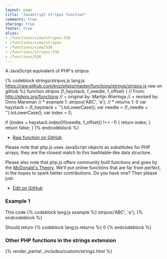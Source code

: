```yaml
---
layout: page
title: "JavaScript stripos function"
comments: true
sharing: true
footer: true
alias:
- /functions/view/stripos:536
- /functions/view/stripos
- /functions/view/536
- /functions/stripos:536
- /functions/536
---
```

<!-- Generated by Rakefile:build -->
A JavaScript equivalent of PHP's stripos

{% codeblock strings/stripos.js lang:js https://raw.github.com/kvz/phpjs/master/functions/strings/stripos.js raw on github %}
function stripos (f_haystack, f_needle, f_offset) {
  // From: http://phpjs.org/functions
  // +     original by: Martijn Wieringa
  // +      revised by: Onno Marsman
  // *         example 1: stripos('ABC', 'a');
  // *         returns 1: 0
  var haystack = (f_haystack + '').toLowerCase();
  var needle = (f_needle + '').toLowerCase();
  var index = 0;

  if ((index = haystack.indexOf(needle, f_offset)) !== -1) {
    return index;
  }
  return false;
}
{% endcodeblock %}

 - [Raw function on GitHub](https://github.com/kvz/phpjs/blob/master/functions/strings/stripos.js)

Please note that php.js uses JavaScript objects as substitutes for PHP arrays, they are 
the closest match to this hashtable-like data structure. 

Please also note that php.js offers community built functions and goes by the 
[McDonald's Theory](https://medium.com/what-i-learned-building/9216e1c9da7d). We'll put online 
functions that are far from perfect, in the hopes to spark better contributions. 
Do you have one? Then please just: 

 - [Edit on GitHub](https://github.com/kvz/phpjs/edit/master/functions/strings/stripos.js)

### Example 1
This code
{% codeblock lang:js example %}
stripos('ABC', 'a');
{% endcodeblock %}

Should return
{% codeblock lang:js returns %}
0
{% endcodeblock %}


### Other PHP functions in the strings extension
{% render_partial _includes/custom/strings.html %}
